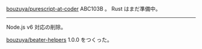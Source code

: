 [bouzuya/purescript-at-coder][] ABC103B 。 Rust はまだ準備中。

---

Node.js v6 対応の削除。

[bouzuya/beater-helpers][] 1.0.0 をつくった。

[bouzuya/beater-helpers]: https://github.com/bouzuya/beater-helpers
[bouzuya/purescript-at-coder]: https://github.com/bouzuya/purescript-at-coder

